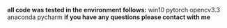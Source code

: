 **all code was tested in the environment follows:**
win10
pytorch
opencv3.3
anaconda
pycharm
**if you have any questions please contact with me**